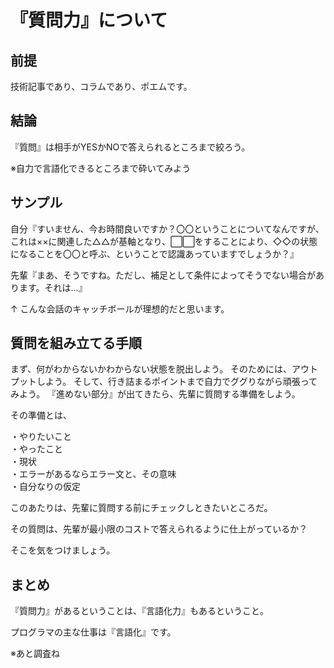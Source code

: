 # 『質問力』について


## 前提

技術記事であり、コラムであり、ポエムです。

## 結論

『質問』は相手がYESかNOで答えられるところまで絞ろう。

※自力で言語化できるところまで砕いてみよう

## サンプル

自分『すいません、今お時間良いですか？〇〇ということについてなんですが、これは××に関連した△△が基軸となり、⬜︎⬜︎をすることにより、◇◇の状態になることを〇〇と呼ぶ、ということで認識あっていますでしょうか？』


先輩『まあ、そうですね。ただし、補足として条件によってそうでない場合があります。それは…』



↑
こんな会話のキャッチボールが理想的だと思います。



## 質問を組み立てる手順

まず、何がわからないかわからない状態を脱出しよう。
そのためには、アウトプットしよう。
そして、行き詰まるポイントまで自力でググりながら頑張ってみよう。
『進めない部分』が出てきたら、先輩に質問する準備をしよう。

その準備とは、

・やりたいこと  
・やったこと  
・現状  
・エラーがあるならエラー文と、その意味  
・自分なりの仮定  

このあたりは、先輩に質問する前にチェックしときたいところだ。

その質問は、先輩が最小限のコストで答えられるように仕上がっているか？

そこを気をつけましょう。


## まとめ

『質問力』があるということは、『言語化力』もあるということ。

プログラマの主な仕事は『言語化』です。

※あと調査ね


